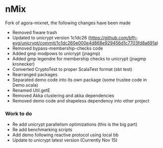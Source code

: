 # nMix

Fork of agora-mixnet, the following changes have been made

* Removed fiware trash
* Updated to unicrypt version 1c1dc26 (https://github.com/bfh-evg/unicrypt/commit/1c1dc260e000e4d868e929456d1c7703fd8a691a)
* Removed bypass-membership-checks code
* Added gmp modpows to unicrypt (jnagmp)
* Added gmp legendre for membership checks to unicrypt (jnagmp kronecker)
* Converted CryptoTest to proper ScalaTest format (sbt test)
* Rearranged packages
* Separated demo code into its own package (some trustee code in Demo.scala)
* Renamed Util.getE
* Removed Akka clustering and akka dependencies
* Removed demo code and shapeless dependency into other project

### Work to do

* Re add unicrypt parallelism optimizations (this is the big part)
* Re add benchmarking scripts
* Add demo following reactive protocol using local bb
* Update to unicrypt latest version (Currently Nov 15)